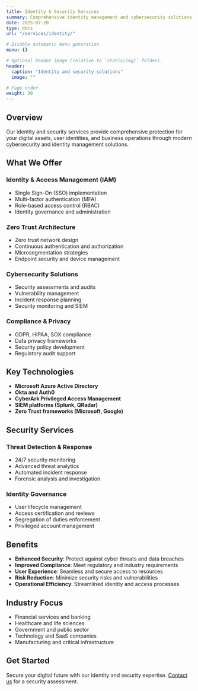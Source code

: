 ```yaml
---
title: Identity & Security Services
summary: Comprehensive identity management and cybersecurity solutions
date: 2025-07-20
type: docs
url: "/services/identity/"

# Disable automatic menu generation
menu: {}

# Optional header image (relative to `static/img/` folder).
header:
  caption: "Identity and security solutions"
  image: ""

# Page order
weight: 30
---
```


## Overview

Our identity and security services provide comprehensive protection for your digital assets, user identities, and business operations through modern cybersecurity and identity management solutions.

## What We Offer

### Identity & Access Management (IAM)
- Single Sign-On (SSO) implementation
- Multi-factor authentication (MFA)
- Role-based access control (RBAC)
- Identity governance and administration

### Zero Trust Architecture
- Zero trust network design
- Continuous authentication and authorization
- Microsegmentation strategies
- Endpoint security and device management

### Cybersecurity Solutions
- Security assessments and audits
- Vulnerability management
- Incident response planning
- Security monitoring and SIEM

### Compliance & Privacy
- GDPR, HIPAA, SOX compliance
- Data privacy frameworks
- Security policy development
- Regulatory audit support

## Key Technologies

- **Microsoft Azure Active Directory**
- **Okta and Auth0**
- **CyberArk Privileged Access Management**
- **SIEM platforms (Splunk, QRadar)**
- **Zero Trust frameworks (Microsoft, Google)**

## Security Services

### Threat Detection & Response
- 24/7 security monitoring
- Advanced threat analytics
- Automated incident response
- Forensic analysis and investigation

### Identity Governance
- User lifecycle management
- Access certification and reviews
- Segregation of duties enforcement
- Privileged account management

## Benefits

- **Enhanced Security**: Protect against cyber threats and data breaches
- **Improved Compliance**: Meet regulatory and industry requirements
- **User Experience**: Seamless and secure access to resources
- **Risk Reduction**: Minimize security risks and vulnerabilities
- **Operational Efficiency**: Streamlined identity and access processes

## Industry Focus

- Financial services and banking
- Healthcare and life sciences
- Government and public sector
- Technology and SaaS companies
- Manufacturing and critical infrastructure

## Get Started

Secure your digital future with our identity and security expertise. [Contact us](/contact) for a security assessment.
